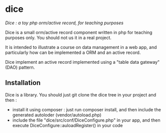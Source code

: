 dice
====

*Dice : a toy php orm/active record, for teaching purposes*

Dice is a small orm/active record component written in php for teaching purposes only.
You should not us it in a real project.

It is intended to illustrate a course on data management in a web app, and particularly how can be implemented a ORM 
and an active record.

Dice implement an active record implemented using a "table data gateway" (DAO) pattern.

Installation
------------

Dice is a library. You should just git clone the dice tree in your project and then : 

 * install it using composer : just run composer install, and then include the generated autoloder (vendor/autoload.php)
 * include the file "dice/src/conf/DiceConfigure.php" in your app,  and then execute DiceConfigure::auloadRegister() in your code
